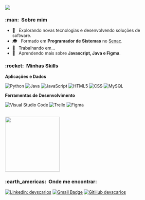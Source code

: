 
![](https://komarev.com/ghpvc/?username=devscarlos&color=006bed)

<h3> :man: &nbsp;Sobre mim </h3>

- 🤔 &nbsp; Explorando novas tecnologias e desenvolvendo soluções de software.
- 🎓 &nbsp; Formado em **Programador de Sistemas** no <a href="https://www.pe.senac.br/">Senac</a>.
- 💼 &nbsp; Trabalhando em...
- 🌱 &nbsp; Aprendendo mais sobre **Javascript, Java e Figma**.

<h3> :rocket: &nbsp;Minhas Skills </h3>

**Aplicações e Dados**

  ![Python](https://img.shields.io/badge/-Python-333333?style=flat&logo=Python)
  ![Java](https://img.shields.io/badge/-Java-333333?style=flat&logo=Java&logo=java)
  ![JavaScript](https://img.shields.io/badge/-JavaScript-333333?style=flat&logo=javascript)
  ![HTML5](https://img.shields.io/badge/-HTML5-333333?style=flat&logo=HTML5)
  ![CSS](https://img.shields.io/badge/-CSS-333333?style=flat&logo=CSS3&logoColor=1572B6)
  ![MySQL](https://img.shields.io/badge/-MySQL-333333?style=flat&logo=mysql)

**Ferramentas de Desenvolvimento**

  ![Visual Studio Code](https://img.shields.io/badge/-Visual%20Studio%20Code-333333?style=flat&logo=visual-studio-code&logoColor=007ACC)
  ![Trello](https://img.shields.io/badge/-Trello-333333?style=flat&logo=trello&logoColor=007ACC)
  ![Figma](https://img.shields.io/badge/-Figma-333333?style=flat&logo=figma&logoColor=007ACC)

<br/>

<a href="https://github.com/devscarlos">
  <img height="180em" src="https://github-readme-stats.vercel.app/api?username=devscarlos&theme=dracula&show_icons=true" />
</a>

<br/>

<h3> :earth_americas: &nbsp;Onde me encontrar: </h3> 

[![Linkedin: devscarlos](https://img.shields.io/badge/-USERNAME-blue?style=flat-square&logo=Linkedin&logoColor=white&link=www.linkedin.com/in/devscarlos)](LINK-DO-SEU-LINKEDIN)
[![Gmail Badge](https://img.shields.io/badge/-seuemail@email.com-006bed?style=flat-square&logo=Gmail&logoColor=white&link=mailto:carlosjsantos109@gmail.com)](mailto:SEU-EMAIL)
[![GitHub devscarlos]( https://img.shields.io/github/followers/devscarlos?label=follow&style=social)](LINK-DO-SEU-GITHUB)
